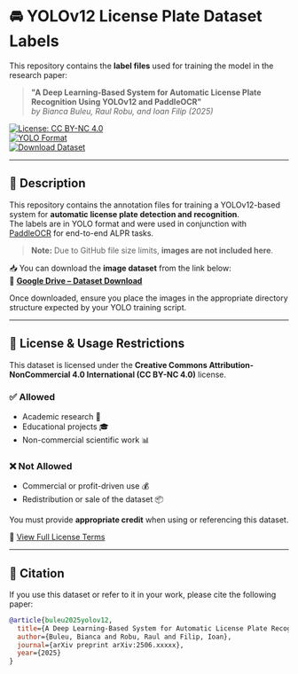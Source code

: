 # 🚘 YOLOv12 License Plate Dataset Labels

This repository contains the **label files** used for training the model in the research paper:

> **"A Deep Learning-Based System for Automatic License Plate Recognition Using YOLOv12 and PaddleOCR"**  
> *by Bianca Buleu, Raul Robu, and Ioan Filip (2025)*

[![License: CC BY-NC 4.0](https://img.shields.io/badge/License-CC%20BY--NC%204.0-blue.svg)](https://creativecommons.org/licenses/by-nc/4.0/)  
[![YOLO Format](https://img.shields.io/badge/Format-YOLOv12-yellow.svg)](https://github.com/AlexeyAB/darknet)  
[![Download Dataset](https://img.shields.io/badge/Download-Google%20Drive-green)](https://drive.google.com/drive/folders/1HxeEThUEUx3_tDeSoEhc_8g6hX2RZhIo?usp=sharing)

---

## 📂 Description

This repository contains the annotation files for training a YOLOv12-based system for **automatic license plate detection and recognition**.  
The labels are in YOLO format and were used in conjunction with [PaddleOCR](https://github.com/PaddlePaddle/PaddleOCR) for end-to-end ALPR tasks.

> **Note:** Due to GitHub file size limits, **images are not included here**.

📥 You can download the **image dataset** from the link below:  
🔗 [**Google Drive – Dataset Download**](https://drive.google.com/drive/folders/1HxeEThUEUx3_tDeSoEhc_8g6hX2RZhIo?usp=sharing)

Once downloaded, ensure you place the images in the appropriate directory structure expected by your YOLO training script.

---

## 📜 License & Usage Restrictions

This dataset is licensed under the **Creative Commons Attribution-NonCommercial 4.0 International (CC BY-NC 4.0)** license.

### ✅ Allowed
- Academic research 🧪  
- Educational projects 🎓  
- Non-commercial scientific work 📊  

### ❌ Not Allowed
- Commercial or profit-driven use 💰  
- Redistribution or sale of the dataset 📦  

You must provide **appropriate credit** when using or referencing this dataset.

🔗 [View Full License Terms](https://creativecommons.org/licenses/by-nc/4.0/)

---

## 📝 Citation

If you use this dataset or refer to it in your work, please cite the following paper:

```bibtex
@article{buleu2025yolov12,
  title={A Deep Learning-Based System for Automatic License Plate Recognition Using YOLOv12 and PaddleOCR},
  author={Buleu, Bianca and Robu, Raul and Filip, Ioan},
  journal={arXiv preprint arXiv:2506.xxxxx},
  year={2025}
}
